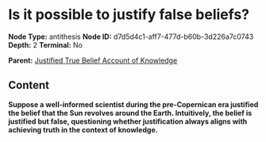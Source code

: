 # Is it possible to justify false beliefs?

**Node Type:** antithesis
**Node ID:** d7d5d4c1-aff7-477d-b60b-3d226a7c0743
**Depth:** 2
**Terminal:** No

**Parent:** [Justified True Belief Account of Knowledge](justified-true-belief-account-of-knowledge.md)

## Content

**Suppose a well-informed scientist during the pre-Copernican era justified the belief that the Sun revolves around the Earth. Intuitively, the belief is justified but false, questioning whether justification always aligns with achieving truth in the context of knowledge.**
